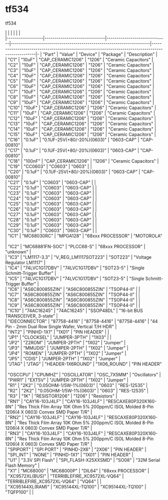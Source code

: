 # tf534
tf534

|                  |                              |                              |                                                                     |                                                                                                  |  
|------------------|------------------------------|------------------------------|---------------------------------------------------------------------|--------------------------------------------------------------------------------------------------|- 
| "Part"           | "Value"                      | "Device"                     | "Package"                                                           | "Description"                                                                                    |  
| "C1"             | "10uF"                       | "CAP_CERAMIC1206"            | "1206"                                                              | "Ceramic Capacitors"                                                                             |  
| "C2"             | "10uF"                       | "CAP_CERAMIC1206"            | "1206"                                                              | "Ceramic Capacitors"                                                                             |  
| "C3"             | "10uF"                       | "CAP_CERAMIC1206"            | "1206"                                                              | "Ceramic Capacitors"                                                                             |  
| "C4"             | "10uF"                       | "CAP_CERAMIC1206"            | "1206"                                                              | "Ceramic Capacitors"                                                                             |  
| "C5"             | "10uF"                       | "CAP_CERAMIC1206"            | "1206"                                                              | "Ceramic Capacitors"                                                                             |  
| "C6"             | "10uF"                       | "CAP_CERAMIC1206"            | "1206"                                                              | "Ceramic Capacitors"                                                                             |  
| "C7"             | "10uF"                       | "CAP_CERAMIC1206"            | "1206"                                                              | "Ceramic Capacitors"                                                                             |  
| "C8"             | "10uF"                       | "CAP_CERAMIC1206"            | "1206"                                                              | "Ceramic Capacitors"                                                                             |  
| "C9"             | "10uF"                       | "CAP_CERAMIC1206"            | "1206"                                                              | "Ceramic Capacitors"                                                                             |  
| "C10"            | "10uF"                       | "CAP_CERAMIC1206"            | "1206"                                                              | "Ceramic Capacitors"                                                                             |  
| "C11"            | "10uF"                       | "CAP_CERAMIC1206"            | "1206"                                                              | "Ceramic Capacitors"                                                                             |  
| "C12"            | "10uF"                       | "CAP_CERAMIC1206"            | "1206"                                                              | "Ceramic Capacitors"                                                                             |  
| "C13"            | "10uF"                       | "CAP_CERAMIC1206"            | "1206"                                                              | "Ceramic Capacitors"                                                                             |  
| "C14"            | "10uF"                       | "CAP_CERAMIC1206"            | "1206"                                                              | "Ceramic Capacitors"                                                                             |  
| "C15"            | "10uF"                       | "CAP_CERAMIC1206"            | "1206"                                                              | "Ceramic Capacitors"                                                                             |  
| "C16"            | "0.1uF"                      | "0.1UF-25V(+80/-20%)(0603)"  | "0603-CAP"                                                          | "CAP-00810"                                                                                      |  
| "C17"            | "0.1uF"                      | "0.1UF-25V(+80/-20%)(0603)"  | "0603-CAP"                                                          | "CAP-00810"                                                                                      |  
| "C18"            | "100nF"                      | "CAP_CERAMIC1206"            | "1206"                                                              | "Ceramic Capacitors"                                                                             |  
| "C19"            | "CC0603"                     | "C0603"                      | "0603"                                                              |                                                                                                  |   
| "C20"            | "0.1uF"                      | "0.1UF-25V(+80/-20%)(0603)"  | "0603-CAP"                                                          | "CAP-00810"                                                                                      |  
| "C21"            | "0.1uF"                      | "C0603"                      | "0603-CAP"                                                          |                                                                                                  |  
| "C22"            | "0.1uF"                      | "C0603"                      | "0603-CAP"                                                          |                                                                                                  |  
| "C23"            | "0.1uF"                      | "C0603"                      | "0603-CAP"                                                          |                                                                                                  |  
| "C24"            | "0.1uF"                      | "C0603"                      | "0603-CAP"                                                          |                                                                                                  |  
| "C25"            | "0.1uF"                      | "C0603"                      | "0603-CAP"                                                          |                                                                                                  |  
| "C26"            | "0.1uF"                      | "C0603"                      | "0603-CAP"                                                          |                                                                                                  |  
| "C27"            | "0.1uF"                      | "C0603"                      | "0603-CAP"                                                          |                                                                                                  |  
| "C28"            | "0.1uF"                      | "C0603"                      | "0603-CAP"                                                          |                                                                                                  |  
| "C29"            | "0.1uF"                      | "C0603"                      | "0603-CAP"                                                          |                                                                                                  |  
| "C30"            | "0.1uF"                      | "C0603"                      | "0603-CAP"                                                          |                                                                                                  |  
| "IC1"            | "MC68030RC"                  | "MPGA128"                    | "68xxx PROCESSOR"                                                   | "MOTOROLA"                                                                                       |  
| "IC2"            | "MC68881FN-SOC"              | "PLCC68-S"                   | "68xxx PROCESSOR"                                                   | "unknown"                                                                                        |  
| "IC3"            | "LM1117-3.3"                 | "V_REG_LM1117SOT223"         | "SOT223"                                                            | "Voltage Regulator LM1117"                                                                       |  
| "IC4"            | "74LVC1G17DBV"               | "74LVC1G17DBV"               | "SOT23-5"                                                           | "Single Schmitt-Trigger Buffer"                                                                  |  
| "IC5"            | "74LVC1G17DBV"               | "74LVC1G17DBV"               | "SOT23-5"                                                           | "Single Schmitt-Trigger Buffer"                                                                  |  
| "IC6"            | "AS6C800855ZIN"              | "AS6C800855ZIN"              | "TSOP44-II"                                                         |                                                                                                  |  
| "IC7"            | "AS6C800855ZIN"              | "AS6C800855ZIN"              | "TSOP44-II"                                                         |                                                                                                  |  
| "IC8"            | "AS6C800855ZIN"              | "AS6C800855ZIN"              | "TSOP44-II"                                                         |                                                                                                  |  
| "IC9"            | "AS6C800855ZIN"              | "AS6C800855ZIN"              | "TSOP44-II"                                                         |                                                                                                  |  
| "IC10"           | "74AC16245"                  | "74AC16245"                  | "SSOP48DL"                                                          | "16-bit BUS TRANSCEIVER, 3-state"                                                                |  
| "IDECONNECTOR"   | "87758-4416"                 | "87758-4416"                 | "87758-4416"                                                        | "44 Pin - 2mm Dual Row Single Wafer, Vertical T/H HDR"                                           |  
| "INT2"           | "PINHD-1X1"                  | "1X01"                       | "PIN HEADER"                                                        |                                                                                                  |  
| "JP1"            | "CLOCKSEL"                   | "JUMPER-3PTH"                | "1X03"                                                              |                                                                                                  |  
| "JP2"            | "Z2ROM"                      | "JUMPER-2PTH"                | "1X02"                                                              | "Jumper"                                                                                         |  
| "JP3"            | "MMUDIS"                     | "JUMPER-2PTH"                | "1X02"                                                              | "Jumper"                                                                                         |  
| "JP4"            | "ROMEN"                      | "JUMPER-2PTH"                | "1X02"                                                              | "Jumper"                                                                                         |  
| "JP5"            | "CDIS"                       | "JUMPER-2PTH"                | "1X02"                                                              | "Jumper"                                                                                         |  
| "JTAG"           | "JTAG"                       | "HEADER-1X6ROUND"            | "1X06_ROUND"                                                        | "PIN HEADER"                                                                                     |  
| "OSCCPU"         | "CPUMHZ"                     | "OSCILLATOR"                 | "OSC_7X5MM"                                                         | "Oscillators"                                                                                    |  
| "PWR1"           | "EXT5V"                      | "JUMPER-2PTH"                | "1X02"                                                              | "Jumper"                                                                                         |  
| "R1"             | "2K2"                        | "0.05OHM-1/5W-1%(0603)"      | "0603"                                                              | "RES-12535"                                                                                      |  
| "R2"             | "2K2"                        | "0.05OHM-1/5W-1%(0603)"      | "0603"                                                              | "RES-12535"                                                                                      |  
| "R3"             | "1K"                         | "RESISTOR1206"               | "1206"                                                              | "Resistors"                                                                                      |  
| "RN1"            | "CAY16-103J4LF"              | "CAY16-103J4LF"              | "RESCAXE80P320X160-8N"                                              | "Res Thick Film Array 10K Ohm 5% 200ppm/C ISOL Molded 8-Pin 1206(4 X 0603) Convex SMD Paper T/R" |  
| "RN2"            | "CAY16-103J4LF"              | "CAY16-103J4LF"              | "RESCAXE80P320X160-8N"                                              | "Res Thick Film Array 10K Ohm 5% 200ppm/C ISOL Molded 8-Pin 1206(4 X 0603) Convex SMD Paper T/R" |  
| "RN3"            | "CAY16-103J4LF"              | "CAY16-103J4LF"              | "RESCAXE80P320X160-8N"                                              | "Res Thick Film Array 10K Ohm 5% 200ppm/C ISOL Molded 8-Pin 1206(4 X 0603) Convex SMD Paper T/R" |  
| "SPIPORT"        | "SPI PORT"                   | "PINHD-2X6"                  | "2X06"                                                              | "PIN HEADER"                                                                                     |  
| "SPI_INT"        | "NONE"                       | "PINHD-1X1"                  | "1X01"                                                              | "PIN HEADER"                                                                                     |  
| "U1"             | "3.3V SPI Flash"             | "SPI_FLASH-X25XXSMD"         | "SO08"                                                              | "32M Serial Flash Memory"                                                                        |  
| "X1"             | "MC68000"                    | "MC68000P"                   | "DIL64"                                                             | "68xxx PROCESSOR"                                                                                |  
| "XC9572XL(BUS)"  | "TERRIBLEFIRE_XC9572XL-VQ64" | "TERRIBLEFIRE_XC9572XL-VQ64" | "VQ64"                                                              |                                                                                                  |  
| "XC95144XL(RAM)" | "XC95144XL-TQ100"            | "XC95144XL-TQ100"            | "TQFP100"                                                           |                                                                                                  |  
